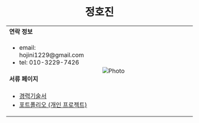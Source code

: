 <h1 align="center">정호진</h1>
<table>
  <tbody>
    <tr>
      <td><b>연락 정보</b></td>
      <td width="50%" rowspan="4">
        <img alt="Photo" src="./assets/images/증명사진.jpg" />
      </td>
    </tr>
    <tr>
      <td>
        <ul>
          <li>email: hojini1229@gmail.com</li>
          <li>tel: 010-3229-7426</li>
        </ul>
      </td>
    </tr>
    <tr><td><b>서류 페이지</b></td></tr>
    <tr>
      <td width="50%">
        <ul>
          <li><a href="./pages/경력기술서.md">경력기술서</a></li>
          <li><a href="./pages/포트폴리오.md">포트폴리오 (개인 프로젝트)</a></li>
        </ul>
      </td>
    </tr>
  </tbody>
</table>